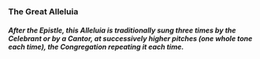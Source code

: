 ### The Great Alleluia
##### After the Epistle, this Alleluia is traditionally sung three times by the Celebrant or by a Cantor, at successively higher pitches (one whole tone each time), the Congregation repeating it each time.
